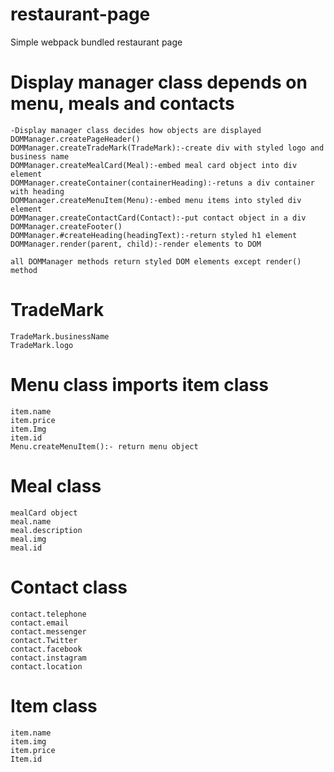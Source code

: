 # restaurant-page
Simple webpack bundled restaurant page

# Display manager class depends on menu, meals and contacts
    -Display manager class decides how objects are displayed
    DOMManager.createPageHeader()
    DOMManager.createTradeMark(TradeMark):-create div with styled logo and business name
    DOMManager.createMealCard(Meal):-embed meal card object into div element
    DOMManager.createContainer(containerHeading):-retuns a div container with heading
    DOMManager.createMenuItem(Menu):-embed menu items into styled div element
    DOMManager.createContactCard(Contact):-put contact object in a div
    DOMManager.createFooter()
    DOMManager.#createHeading(headingText):-return styled h1 element
    DOMManager.render(parent, child):-render elements to DOM

    all DOMManager methods return styled DOM elements except render() method
# TradeMark
    TradeMark.businessName
    TradeMark.logo

# Menu class imports item class
    item.name
    item.price
    item.Img
    item.id
    Menu.createMenuItem():- return menu object
    
# Meal class
    mealCard object
    meal.name
    meal.description
    meal.img
    meal.id

# Contact class

    contact.telephone
    contact.email
    contact.messenger
    contact.Twitter
    contact.facebook
    contact.instagram
    contact.location

# Item class
    item.name
    item.img
    item.price
    Item.id

